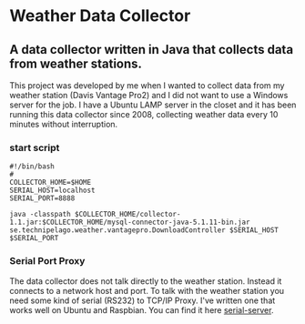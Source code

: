 # Weather Data Collector
## A data collector written in Java that collects data from weather stations.

This project was developed by me when I wanted to collect data from my
weather station (Davis Vantage Pro2) and I did not want to use a
Windows server for the job. I have a Ubuntu LAMP server in the closet
and it has been running this data collector since 2008,
collecting weather data every 10 minutes without interruption.

### start script

    #!/bin/bash
    #
    COLLECTOR_HOME=$HOME
    SERIAL_HOST=localhost
    SERIAL_PORT=8888
    
    java -classpath $COLLECTOR_HOME/collector-1.1.jar:$COLLECTOR_HOME/mysql-connector-java-5.1.11-bin.jar se.technipelago.weather.vantagepro.DownloadController $SERIAL_HOST $SERIAL_PORT

### Serial Port Proxy

The data collector does not talk directly to the weather station. Instead it connects to a network host and port. To talk with the weather station you need some kind of serial (RS232) to TCP/IP Proxy. I've written one that works well on Ubuntu and Raspbian. You can find it here [serial-server](https://github.com/goeh/serial-server).
